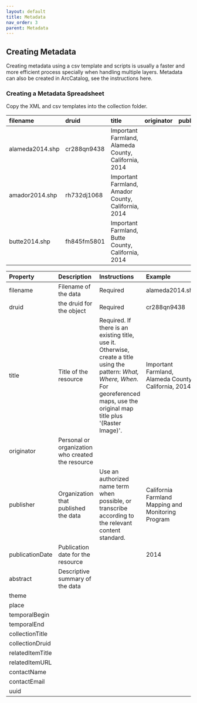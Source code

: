 ```yaml
---
layout: default
title: Metadata
nav_order: 3
parent: Metadata
---
```


## Creating Metadata

Creating metadata using a csv template and scripts is usually a faster and more efficient process specially when handling multiple layers. Metadata can also be created in ArcCatalog, see the instructions here.

### Creating a Metadata Spreadsheet

Copy the XML and csv templates into the collection folder.

|filename|druid|title|originator|publisher|abstract|theme|place|temporalBegin|temporalEnd|collectionTitle|
|:-----|:-----|:-----|:-----|:-----|:-----|:-----|:-----|:-----|:-----|:-----|
|alameda2014.shp|cr288qn9438|Important Farmland, Alameda County, California, 2014||
|amador2014.shp|rh732dj1068|Important Farmland, Amador County, California, 2014||
|butte2014.shp|fh845fm5801|Important Farmland, Butte County, California, 2014||

|Property|Description|Instructions|Example|
|:-----|:-----|:-----|:-----|
|filename|Filename of the data|Required|alameda2014.shp|
|druid|the druid for the object|Required|cr288qn9438|
|title|Title of the resource|Required. If there is an existing title, use it. Otherwise, create a title using the pattern: _What, Where, When_. For georeferenced maps, use the original map title plus '(Raster Image)'.|Important Farmland, Alameda County, California, 2014|
|originator|Personal or organization who created the resource|||
|publisher|Organization that published the data|Use an authorized name term when possible, or transcribe according to the relevant content standard.|California Farmland Mapping and Monitoring Program|
|publicationDate|Publication date for the resource||2014|
|abstract|Descriptive summary of the data|||
|theme||||
|place|||||
|temporalBegin||||
|temporalEnd||||
|collectionTitle||||
|collectionDruid||||
|relatedItemTitle||||
|relatedItemURL||||
|contactName||||
|contactEmail||||
|uuid||||




